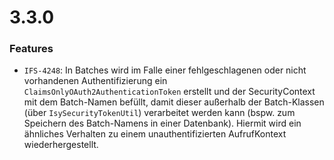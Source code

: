 # 3.3.0

### Features
- `IFS-4248`: In Batches wird im Falle einer fehlgeschlagenen oder nicht vorhandenen Authentifizierung ein `ClaimsOnlyOAuth2AuthenticationToken` erstellt und der SecurityContext mit dem Batch-Namen befüllt, damit dieser außerhalb der Batch-Klassen (über `IsySecurityTokenUtil`) verarbeitet werden kann (bspw. zum Speichern des Batch-Namens in einer Datenbank).
  Hiermit wird ein ähnliches Verhalten zu einem unauthentifizierten AufrufKontext wiederhergestellt.